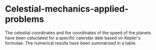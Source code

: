 # Celestial-mechanics-applied-problems

The celestial coordinates and the coordinates of the speed of the planets 
have been caluclated for a specific calendar date based on Kepler's formulae.
The numerical results have been summarized in a table.
